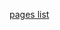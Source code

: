 [pages list](https://docs.google.com/document/d/1zXQxfczGFuH8FCZH4xfUOctwfkHQ29MwvlZdexN4mpA/edit?usp=sharing)
